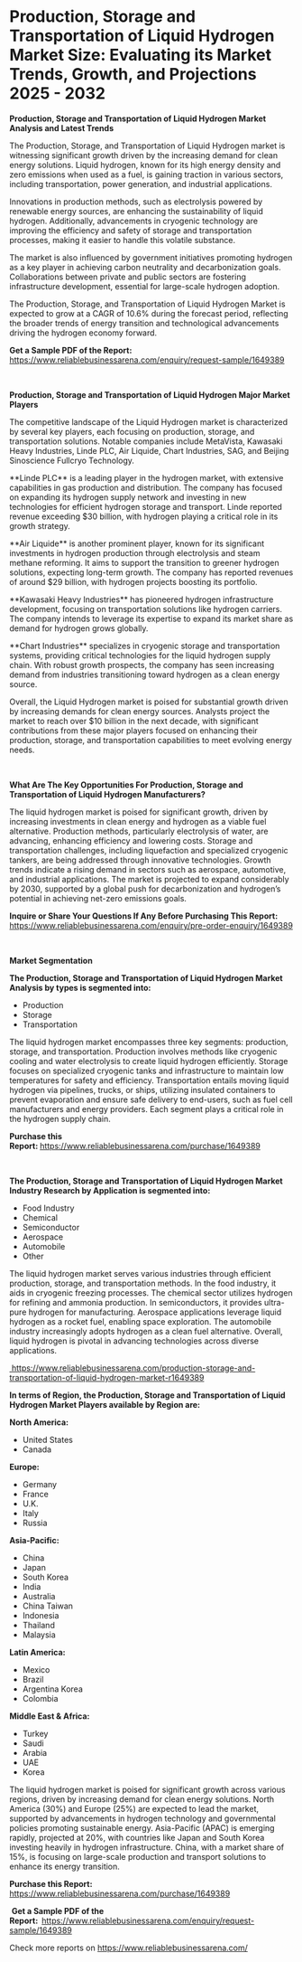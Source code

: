 <p><h1>Production, Storage and Transportation of Liquid Hydrogen Market Size: Evaluating its Market Trends, Growth, and Projections 2025 - 2032</h1></p><p><strong>Production, Storage and Transportation of Liquid Hydrogen Market Analysis and Latest Trends</strong></p>
<p><p>The Production, Storage, and Transportation of Liquid Hydrogen market is witnessing significant growth driven by the increasing demand for clean energy solutions. Liquid hydrogen, known for its high energy density and zero emissions when used as a fuel, is gaining traction in various sectors, including transportation, power generation, and industrial applications. </p><p>Innovations in production methods, such as electrolysis powered by renewable energy sources, are enhancing the sustainability of liquid hydrogen. Additionally, advancements in cryogenic technology are improving the efficiency and safety of storage and transportation processes, making it easier to handle this volatile substance.</p><p>The market is also influenced by government initiatives promoting hydrogen as a key player in achieving carbon neutrality and decarbonization goals. Collaborations between private and public sectors are fostering infrastructure development, essential for large-scale hydrogen adoption.</p><p>The Production, Storage, and Transportation of Liquid Hydrogen Market is expected to grow at a CAGR of 10.6% during the forecast period, reflecting the broader trends of energy transition and technological advancements driving the hydrogen economy forward.</p></p>
<p><strong>Get a Sample PDF of the Report:&nbsp;</strong> <a href="https://www.reliablebusinessarena.com/enquiry/request-sample/1649389?utm_campaign=3268&utm_medium=2&utm_source=Github&utm_content=ia&utm_term=26032025&utm_id=production-storage-and-transportation-of-liquid-hydrogen">https://www.reliablebusinessarena.com/enquiry/request-sample/1649389</a></p>
<p>&nbsp;</p>
<p><strong>Production, Storage and Transportation of Liquid Hydrogen Major Market Players</strong></p>
<p><p>The competitive landscape of the Liquid Hydrogen market is characterized by several key players, each focusing on production, storage, and transportation solutions. Notable companies include MetaVista, Kawasaki Heavy Industries, Linde PLC, Air Liquide, Chart Industries, SAG, and Beijing Sinoscience Fullcryo Technology.</p><p>**Linde PLC** is a leading player in the hydrogen market, with extensive capabilities in gas production and distribution. The company has focused on expanding its hydrogen supply network and investing in new technologies for efficient hydrogen storage and transport. Linde reported revenue exceeding $30 billion, with hydrogen playing a critical role in its growth strategy.</p><p>**Air Liquide** is another prominent player, known for its significant investments in hydrogen production through electrolysis and steam methane reforming. It aims to support the transition to greener hydrogen solutions, expecting long-term growth. The company has reported revenues of around $29 billion, with hydrogen projects boosting its portfolio.</p><p>**Kawasaki Heavy Industries** has pioneered hydrogen infrastructure development, focusing on transportation solutions like hydrogen carriers. The company intends to leverage its expertise to expand its market share as demand for hydrogen grows globally. </p><p>**Chart Industries** specializes in cryogenic storage and transportation systems, providing critical technologies for the liquid hydrogen supply chain. With robust growth prospects, the company has seen increasing demand from industries transitioning toward hydrogen as a clean energy source.</p><p>Overall, the Liquid Hydrogen market is poised for substantial growth driven by increasing demands for clean energy sources. Analysts project the market to reach over $10 billion in the next decade, with significant contributions from these major players focused on enhancing their production, storage, and transportation capabilities to meet evolving energy needs.</p></p>
<p>&nbsp;</p>
<p><strong>What Are The Key Opportunities For Production, Storage and Transportation of Liquid Hydrogen Manufacturers?</strong></p>
<p><p>The liquid hydrogen market is poised for significant growth, driven by increasing investments in clean energy and hydrogen as a viable fuel alternative. Production methods, particularly electrolysis of water, are advancing, enhancing efficiency and lowering costs. Storage and transportation challenges, including liquefaction and specialized cryogenic tankers, are being addressed through innovative technologies. Growth trends indicate a rising demand in sectors such as aerospace, automotive, and industrial applications. The market is projected to expand considerably by 2030, supported by a global push for decarbonization and hydrogen’s potential in achieving net-zero emissions goals.</p></p>
<p><strong>Inquire or Share Your Questions If Any Before Purchasing This Report:</strong> <a href="https://www.reliablebusinessarena.com/enquiry/pre-order-enquiry/1649389?utm_campaign=3268&utm_medium=2&utm_source=Github&utm_content=ia&utm_term=26032025&utm_id=production-storage-and-transportation-of-liquid-hydrogen">https://www.reliablebusinessarena.com/enquiry/pre-order-enquiry/1649389</a></p>
<p>&nbsp;</p>
<p><strong>Market Segmentation</strong></p>
<p><strong>The Production, Storage and Transportation of Liquid Hydrogen Market Analysis by types is segmented into:</strong></p>
<p><ul><li>Production</li><li>Storage</li><li>Transportation</li></ul></p>
<p><p>The liquid hydrogen market encompasses three key segments: production, storage, and transportation. Production involves methods like cryogenic cooling and water electrolysis to create liquid hydrogen efficiently. Storage focuses on specialized cryogenic tanks and infrastructure to maintain low temperatures for safety and efficiency. Transportation entails moving liquid hydrogen via pipelines, trucks, or ships, utilizing insulated containers to prevent evaporation and ensure safe delivery to end-users, such as fuel cell manufacturers and energy providers. Each segment plays a critical role in the hydrogen supply chain.</p></p>
<p><strong>Purchase this Report:&nbsp;</strong><a href="https://www.reliablebusinessarena.com/purchase/1649389?utm_campaign=3268&utm_medium=2&utm_source=Github&utm_content=ia&utm_term=26032025&utm_id=production-storage-and-transportation-of-liquid-hydrogen">https://www.reliablebusinessarena.com/purchase/1649389</a></p>
<p>&nbsp;</p>
<p><strong>The Production, Storage and Transportation of Liquid Hydrogen Market Industry Research by Application is segmented into:</strong></p>
<p><ul><li>Food Industry</li><li>Chemical</li><li>Semiconductor</li><li>Aerospace</li><li>Automobile</li><li>Other</li></ul></p>
<p><p>The liquid hydrogen market serves various industries through efficient production, storage, and transportation methods. In the food industry, it aids in cryogenic freezing processes. The chemical sector utilizes hydrogen for refining and ammonia production. In semiconductors, it provides ultra-pure hydrogen for manufacturing. Aerospace applications leverage liquid hydrogen as a rocket fuel, enabling space exploration. The automobile industry increasingly adopts hydrogen as a clean fuel alternative. Overall, liquid hydrogen is pivotal in advancing technologies across diverse applications.</p></p>
<p><a href="https://www.reliablebusinessarena.com/production-storage-and-transportation-of-liquid-hydrogen-market-r1649389?utm_campaign=3268&utm_medium=2&utm_source=Github&utm_content=ia&utm_term=26032025&utm_id=production-storage-and-transportation-of-liquid-hydrogen">&nbsp;https://www.reliablebusinessarena.com/production-storage-and-transportation-of-liquid-hydrogen-market-r1649389</a></p>
<p><strong>In terms of Region, the Production, Storage and Transportation of Liquid Hydrogen Market Players available by Region are:</strong></p>
<p>
    <p> <strong> North America: </strong>
        <ul>
            <li>United States</li>
            <li>Canada</li>
        </ul>
        </p> 
    <p> <strong> Europe: </strong>
        <ul>
            <li>Germany</li>
            <li>France</li>
            <li>U.K.</li>
            <li>Italy</li>
            <li>Russia</li>
        </ul>
        </p> 
    <p> <strong> Asia-Pacific: </strong>
        <ul>
            <li>China</li>
            <li>Japan</li>
            <li>South Korea</li>
            <li>India</li>
            <li>Australia</li>
            <li>China Taiwan</li>
            <li>Indonesia</li>
            <li>Thailand</li>
            <li>Malaysia</li>
        </ul>
        </p> 
    <p> <strong> Latin America: </strong>
        <ul>
            <li>Mexico</li>
            <li>Brazil</li>
            <li>Argentina Korea</li>
            <li>Colombia</li>
        </ul>
        </p> 
    <p> <strong> Middle East & Africa: </strong>
        <ul>
            <li>Turkey</li>
            <li>Saudi</li>
            <li>Arabia</li>
            <li>UAE</li>
            <li>Korea</li>
        </ul>
    </p>
    </p>
<p><p>The liquid hydrogen market is poised for significant growth across various regions, driven by increasing demand for clean energy solutions. North America (30%) and Europe (25%) are expected to lead the market, supported by advancements in hydrogen technology and governmental policies promoting sustainable energy. Asia-Pacific (APAC) is emerging rapidly, projected at 20%, with countries like Japan and South Korea investing heavily in hydrogen infrastructure. China, with a market share of 15%, is focusing on large-scale production and transport solutions to enhance its energy transition.</p></p>
<p><strong>Purchase this Report: </strong><a href="https://www.reliablebusinessarena.com/purchase/1649389?utm_campaign=3268&utm_medium=2&utm_source=Github&utm_content=ia&utm_term=26032025&utm_id=production-storage-and-transportation-of-liquid-hydrogen">https://www.reliablebusinessarena.com/purchase/1649389</a></p>
<p>&nbsp;<strong>Get a Sample PDF of the Report:&nbsp;&nbsp;</strong><a href="https://www.reliablebusinessarena.com/enquiry/request-sample/1649389?utm_campaign=3268&utm_medium=2&utm_source=Github&utm_content=ia&utm_term=26032025&utm_id=production-storage-and-transportation-of-liquid-hydrogen">https://www.reliablebusinessarena.com/enquiry/request-sample/1649389</a></p>
<p><strong></strong></p>
<p>Check more reports on <a href="https://www.reliablebusinessarena.com/?utm_campaign=3268&utm_medium=2&utm_source=Github&utm_content=ia&utm_term=26032025&utm_id=production-storage-and-transportation-of-liquid-hydrogen">https://www.reliablebusinessarena.com/</a></p>